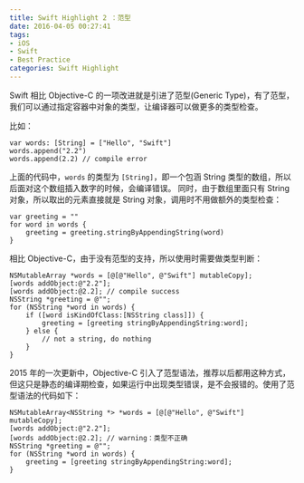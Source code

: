 ```yaml
---
title: Swift Highlight 2 ：范型
date: 2016-04-05 00:27:41
tags:
- iOS
- Swift
- Best Practice
categories: Swift Highlight
---
```


Swift 相比 Objective-C 的一项改进就是引进了范型(Generic Type)，有了范型，我们可以通过指定容器中对象的类型，让编译器可以做更多的类型检查。

<!-- more -->

比如：
```
var words: [String] = ["Hello", "Swift"]
words.append("2.2")
words.append(2.2) // compile error
```
上面的代码中，`words` 的类型为 `[String]`，即一个包涵 String 类型的数组，所以后面对这个数组插入数字的时候，会编译错误。
同时，由于数组里面只有 String 对象，所以取出的元素直接就是 String 对象，调用时不用做额外的类型检查：
```
var greeting = ""
for word in words {
    greeting = greeting.stringByAppendingString(word)
}
```
相比 Objective-C，由于没有范型的支持，所以使用时需要做类型判断：
```
NSMutableArray *words = [@[@"Hello", @"Swift"] mutableCopy];
[words addObject:@"2.2"];
[words addObject:@2.2]; // compile success
NSString *greeting = @"";
for (NSString *word in words) {
    if ([word isKindOfClass:[NSString class]]) {
        greeting = [greeting stringByAppendingString:word];
    } else {
        // not a string, do nothing
    }
}
```

2015 年的一次更新中，Objective-C 引入了范型语法，推荐以后都用这种方式，但这只是静态的编译期检查，如果运行中出现类型错误，是不会报错的。使用了范型语法的代码如下：

```
NSMutableArray<NSString *> *words = [@[@"Hello", @"Swift"] mutableCopy];
[words addObject:@"2.2"];
[words addObject:@2.2]; // warning：类型不正确
NSString *greeting = @"";
for (NSString *word in words) {
    greeting = [greeting stringByAppendingString:word];
}    
```
